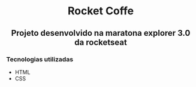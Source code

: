 <h1 align="center"> Rocket Coffe </h1>

<h2 align="center"> Projeto desenvolvido na maratona explorer 3.0 da rocketseat </h2>

<h3>Tecnologias utilizadas </h3>

* HTML
* CSS
